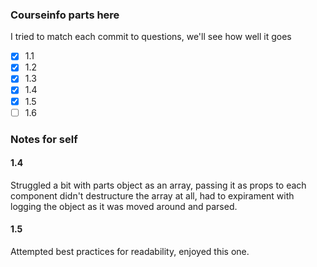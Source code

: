 ### Courseinfo parts here

I tried to match each commit to questions, we'll see how well it goes

- [x] 1.1
- [x] 1.2
- [x] 1.3
- [x] 1.4
- [x] 1.5
- [ ] 1.6

### Notes for self
#### 1.4
Struggled a bit with parts object as an array, passing it as props to each component didn't destructure the array at all, had to expirament with logging the object as it was moved around and parsed. 

#### 1.5
Attempted best practices for readability, enjoyed this one.